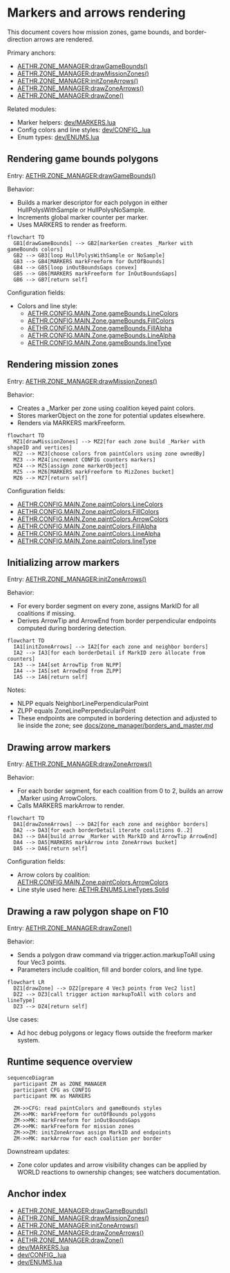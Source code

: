 # Markers and arrows rendering

This document covers how mission zones, game bounds, and border-direction arrows are rendered.

Primary anchors:
- [AETHR.ZONE_MANAGER:drawGameBounds()](dev/ZONE_MANAGER.lua:931)
- [AETHR.ZONE_MANAGER:drawMissionZones()](dev/ZONE_MANAGER.lua:980)
- [AETHR.ZONE_MANAGER:initZoneArrows()](dev/ZONE_MANAGER.lua:1075)
- [AETHR.ZONE_MANAGER:drawZoneArrows()](dev/ZONE_MANAGER.lua:1025)
- [AETHR.ZONE_MANAGER:drawZone()](dev/ZONE_MANAGER.lua:329)

Related modules:
- Marker helpers: [dev/MARKERS.lua](dev/MARKERS.lua)
- Config colors and line styles: [dev/CONFIG_.lua](dev/CONFIG_.lua)
- Enum types: [dev/ENUMS.lua](dev/ENUMS.lua)


## Rendering game bounds polygons

Entry: [AETHR.ZONE_MANAGER:drawGameBounds()](dev/ZONE_MANAGER.lua:931)

Behavior:
- Builds a marker descriptor for each polygon in either HullPolysWithSample or HullPolysNoSample.
- Increments global marker counter per marker.
- Uses MARKERS to render as freeform.

```mermaid
flowchart TD
  GB1[drawGameBounds] --> GB2[markerGen creates _Marker with gameBounds colors]
  GB2 --> GB3[loop HullPolysWithSample or NoSample]
  GB3 --> GB4[MARKERS markFreeform for OutOfBounds]
  GB4 --> GB5[loop inOutBoundsGaps convex]
  GB5 --> GB6[MARKERS markFreeform for InOutBoundsGaps]
  GB6 --> GB7[return self]
```

Configuration fields:
- Colors and line style: 
  - [AETHR.CONFIG.MAIN.Zone.gameBounds.LineColors](dev/CONFIG_.lua:322)
  - [AETHR.CONFIG.MAIN.Zone.gameBounds.FillColors](dev/CONFIG_.lua:323)
  - [AETHR.CONFIG.MAIN.Zone.gameBounds.FillAlpha](dev/CONFIG_.lua:324)
  - [AETHR.CONFIG.MAIN.Zone.gameBounds.LineAlpha](dev/CONFIG_.lua:325)
  - [AETHR.CONFIG.MAIN.Zone.gameBounds.lineType](dev/CONFIG_.lua:326)


## Rendering mission zones

Entry: [AETHR.ZONE_MANAGER:drawMissionZones()](dev/ZONE_MANAGER.lua:980)

Behavior:
- Creates a _Marker per zone using coalition keyed paint colors.
- Stores markerObject on the zone for potential updates elsewhere.
- Renders via MARKERS markFreeform.

```mermaid
flowchart TD
  MZ1[drawMissionZones] --> MZ2[for each zone build _Marker with shapeID and vertices]
  MZ2 --> MZ3[choose colors from paintColors using zone ownedBy]
  MZ3 --> MZ4[increment CONFIG counters markers]
  MZ4 --> MZ5[assign zone markerObject]
  MZ5 --> MZ6[MARKERS markFreeform to MizZones bucket]
  MZ6 --> MZ7[return self]
```

Configuration fields:
- [AETHR.CONFIG.MAIN.Zone.paintColors.LineColors](dev/CONFIG_.lua:297)
- [AETHR.CONFIG.MAIN.Zone.paintColors.FillColors](dev/CONFIG_.lua:302)
- [AETHR.CONFIG.MAIN.Zone.paintColors.ArrowColors](dev/CONFIG_.lua:307)
- [AETHR.CONFIG.MAIN.Zone.paintColors.FillAlpha](dev/CONFIG_.lua:317)
- [AETHR.CONFIG.MAIN.Zone.paintColors.LineAlpha](dev/CONFIG_.lua:318)
- [AETHR.CONFIG.MAIN.Zone.paintColors.lineType](dev/CONFIG_.lua:319)


## Initializing arrow markers

Entry: [AETHR.ZONE_MANAGER:initZoneArrows()](dev/ZONE_MANAGER.lua:1075)

Behavior:
- For every border segment on every zone, assigns MarkID for all coalitions if missing.
- Derives ArrowTip and ArrowEnd from border perpendicular endpoints computed during bordering detection.

```mermaid
flowchart TD
  IA1[initZoneArrows] --> IA2[for each zone and neighbor borders]
  IA2 --> IA3[for each borderDetail if MarkID zero allocate from counters]
  IA3 --> IA4[set ArrowTip from NLPP]
  IA4 --> IA5[set ArrowEnd from ZLPP]
  IA5 --> IA6[return self]
```

Notes:
- NLPP equals NeighborLinePerpendicularPoint
- ZLPP equals ZoneLinePerpendicularPoint
- These endpoints are computed in bordering detection and adjusted to lie inside the zone; see [docs/zone_manager/borders_and_master.md](docs/zone_manager/borders_and_master.md)


## Drawing arrow markers

Entry: [AETHR.ZONE_MANAGER:drawZoneArrows()](dev/ZONE_MANAGER.lua:1025)

Behavior:
- For each border segment, for each coalition from 0 to 2, builds an arrow _Marker using ArrowColors.
- Calls MARKERS markArrow to render.

```mermaid
flowchart TD
  DA1[drawZoneArrows] --> DA2[for each zone and neighbor borders]
  DA2 --> DA3[for each borderDetail iterate coalitions 0..2]
  DA3 --> DA4[build arrow _Marker with MarkID and ArrowTip ArrowEnd]
  DA4 --> DA5[MARKERS markArrow into ZoneArrows bucket]
  DA5 --> DA6[return self]
```

Configuration fields:
- Arrow colors by coalition: [AETHR.CONFIG.MAIN.Zone.paintColors.ArrowColors](dev/CONFIG_.lua:307)
- Line style used here: [AETHR.ENUMS.LineTypes.Solid](dev/ENUMS.lua)


## Drawing a raw polygon shape on F10

Entry: [AETHR.ZONE_MANAGER:drawZone()](dev/ZONE_MANAGER.lua:329)

Behavior:
- Sends a polygon draw command via trigger.action.markupToAll using four Vec3 points.
- Parameters include coalition, fill and border colors, and line type.

```mermaid
flowchart LR
  DZ1[drawZone] --> DZ2[prepare 4 Vec3 points from Vec2 list]
  DZ2 --> DZ3[call trigger action markupToAll with colors and lineType]
  DZ3 --> DZ4[return self]
```

Use cases:
- Ad hoc debug polygons or legacy flows outside the freeform marker system.


## Runtime sequence overview

```mermaid
sequenceDiagram
  participant ZM as ZONE_MANAGER
  participant CFG as CONFIG
  participant MK as MARKERS

  ZM->>CFG: read paintColors and gameBounds styles
  ZM->>MK: markFreeform for outOfBounds polygons
  ZM->>MK: markFreeform for inOutBoundsGaps
  ZM->>MK: markFreeform for mission zones
  ZM->>ZM: initZoneArrows assign MarkID and endpoints
  ZM->>MK: markArrow for each coalition per border
```

Downstream updates:
- Zone color updates and arrow visibility changes can be applied by WORLD reactions to ownership changes; see watchers documentation.


## Anchor index

- [AETHR.ZONE_MANAGER:drawGameBounds()](dev/ZONE_MANAGER.lua:931)
- [AETHR.ZONE_MANAGER:drawMissionZones()](dev/ZONE_MANAGER.lua:980)
- [AETHR.ZONE_MANAGER:initZoneArrows()](dev/ZONE_MANAGER.lua:1075)
- [AETHR.ZONE_MANAGER:drawZoneArrows()](dev/ZONE_MANAGER.lua:1025)
- [AETHR.ZONE_MANAGER:drawZone()](dev/ZONE_MANAGER.lua:329)
- [dev/MARKERS.lua](dev/MARKERS.lua)
- [dev/CONFIG_.lua](dev/CONFIG_.lua)
- [dev/ENUMS.lua](dev/ENUMS.lua)